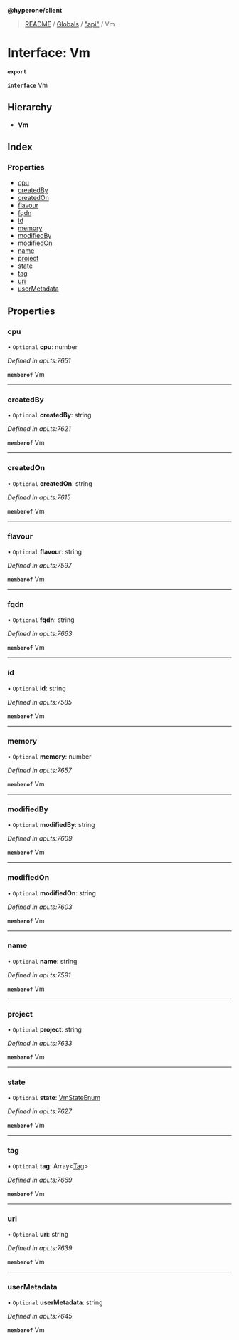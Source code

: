 **@hyperone/client**

> [README](../README.md) / [Globals](../globals.md) / ["api"](../modules/_api_.md) / Vm

# Interface: Vm

**`export`** 

**`interface`** Vm

## Hierarchy

* **Vm**

## Index

### Properties

* [cpu](_api_.vm.md#cpu)
* [createdBy](_api_.vm.md#createdby)
* [createdOn](_api_.vm.md#createdon)
* [flavour](_api_.vm.md#flavour)
* [fqdn](_api_.vm.md#fqdn)
* [id](_api_.vm.md#id)
* [memory](_api_.vm.md#memory)
* [modifiedBy](_api_.vm.md#modifiedby)
* [modifiedOn](_api_.vm.md#modifiedon)
* [name](_api_.vm.md#name)
* [project](_api_.vm.md#project)
* [state](_api_.vm.md#state)
* [tag](_api_.vm.md#tag)
* [uri](_api_.vm.md#uri)
* [userMetadata](_api_.vm.md#usermetadata)

## Properties

### cpu

• `Optional` **cpu**: number

*Defined in api.ts:7651*

**`memberof`** Vm

___

### createdBy

• `Optional` **createdBy**: string

*Defined in api.ts:7621*

**`memberof`** Vm

___

### createdOn

• `Optional` **createdOn**: string

*Defined in api.ts:7615*

**`memberof`** Vm

___

### flavour

• `Optional` **flavour**: string

*Defined in api.ts:7597*

**`memberof`** Vm

___

### fqdn

• `Optional` **fqdn**: string

*Defined in api.ts:7663*

**`memberof`** Vm

___

### id

• `Optional` **id**: string

*Defined in api.ts:7585*

**`memberof`** Vm

___

### memory

• `Optional` **memory**: number

*Defined in api.ts:7657*

**`memberof`** Vm

___

### modifiedBy

• `Optional` **modifiedBy**: string

*Defined in api.ts:7609*

**`memberof`** Vm

___

### modifiedOn

• `Optional` **modifiedOn**: string

*Defined in api.ts:7603*

**`memberof`** Vm

___

### name

• `Optional` **name**: string

*Defined in api.ts:7591*

**`memberof`** Vm

___

### project

• `Optional` **project**: string

*Defined in api.ts:7633*

**`memberof`** Vm

___

### state

• `Optional` **state**: [VmStateEnum](../enums/_api_.vmstateenum.md)

*Defined in api.ts:7627*

**`memberof`** Vm

___

### tag

• `Optional` **tag**: Array\<[Tag](_api_.tag.md)>

*Defined in api.ts:7669*

**`memberof`** Vm

___

### uri

• `Optional` **uri**: string

*Defined in api.ts:7639*

**`memberof`** Vm

___

### userMetadata

• `Optional` **userMetadata**: string

*Defined in api.ts:7645*

**`memberof`** Vm
